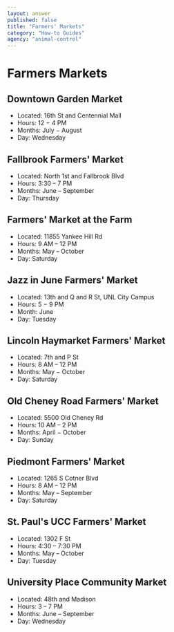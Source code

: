 ```yaml
---
layout: answer
published: false
title: "Farmers' Markets"
category: "How-to Guides"
agency: "animal-control"
---
```



# Farmers Markets

## Downtown Garden Market 	
- Located: 16th St and Centennial Mall 
- Hours: 12 − 4 PM
- Months: July − August
- Day: Wednesday

## Fallbrook Farmers' Market

- Located: North 1st and Fallbrook Blvd 
- Hours: 3:30 – 7 PM
- Months: June – September
- Day: Thursday
 
## Farmers' Market at the Farm 

- Located: 11855 Yankee Hill Rd
- Hours: 9 AM – 12 PM
- Months: May – October
- Day: Saturday

## Jazz in June Farmers' Market

- Located: 13th and Q and R St, UNL City Campus
- Hours: 5 − 9 PM
- Month: June
- Day: Tuesday

## Lincoln Haymarket Farmers' Market
 
- Located: 7th and P St
- Hours: 8 AM – 12 PM
- Months: May − October
- Day: Saturday
 
## Old Cheney Road Farmers' Market

- Located: 5500 Old Cheney Rd
- Hours: 10 AM – 2 PM
- Months:  April − October
- Day: Sunday
 
## Piedmont Farmers' Market

- Located: 1265 S Cotner Blvd
- Hours: 8 AM – 12 PM
- Months:  May – September
- Day: Saturday

## St. Paul's UCC Farmers' Market

- Located: 1302 F St
- Hours: 4:30 – 7:30 PM
- Months:  May – October
- Day: Tuesday

## University Place Community Market

- Located: 48th and Madison
- Hours: 3 – 7 PM
- Months:  June – September
- Day: Wednesday
